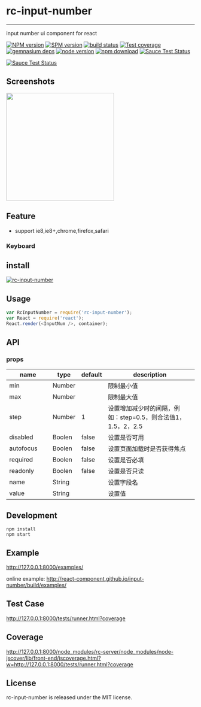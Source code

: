 # rc-input-number
---

input number ui component for react

[![NPM version][npm-image]][npm-url]
[![SPM version](http://spmjs.io/badge/rc-input-number)](http://spmjs.io/package/rc-input-number)
[![build status][travis-image]][travis-url]
[![Test coverage][coveralls-image]][coveralls-url]
[![gemnasium deps][gemnasium-image]][gemnasium-url]
[![node version][node-image]][node-url]
[![npm download][download-image]][download-url]
[![Sauce Test Status](https://saucelabs.com/buildstatus/rc_input_number)](https://saucelabs.com/u/rc_input_number)

[![Sauce Test Status](https://saucelabs.com/browser-matrix/rc_input_number.svg)](https://saucelabs.com/u/rc_input_number)

[npm-image]: http://img.shields.io/npm/v/rc-input-number.svg?style=flat-square
[npm-url]: http://npmjs.org/package/rc-input-number
[travis-image]: https://img.shields.io/travis/react-component/input-number.svg?style=flat-square
[travis-url]: https://travis-ci.org/react-component/input-number
[coveralls-image]: https://img.shields.io/coveralls/react-component/input-number.svg?style=flat-square
[coveralls-url]: https://coveralls.io/r/react-component/input-number?branch=master
[gemnasium-image]: http://img.shields.io/gemnasium/react-component/input-number.svg?style=flat-square
[gemnasium-url]: https://gemnasium.com/react-component/input-number
[node-image]: https://img.shields.io/badge/node.js-%3E=_0.10-green.svg?style=flat-square
[node-url]: http://nodejs.org/download/
[download-image]: https://img.shields.io/npm/dm/rc-input-number.svg?style=flat-square
[download-url]: https://npmjs.org/package/rc-input-number

## Screenshots

<img src="https://t.alipayobjects.com/images/T177xfXlplXXXXXXXX.png" width="288"/>


## Feature

* support ie8,ie8+,chrome,firefox,safari

### Keyboard



## install

[![rc-input-number](https://nodei.co/npm/rc-input-number.png)](https://npmjs.org/package/rc-input-number)

## Usage

```js
var RcInputNumber = require('rc-input-number');
var React = require('react');
React.render(<InputNum />, container);
```

## API

### props

<table class="table table-bordered table-striped">
    <thead>
    <tr>
        <th style="width: 100px;">name</th>
        <th style="width: 50px;">type</th>
        <th style="width: 50px;">default</th>
        <th>description</th>
    </tr>
    </thead>
    <tbody>
        <tr>
          <td>min</td>
          <td>Number</td>
          <td></td>
          <td>限制最小值</td>
        </tr>
        <tr>
          <td>max</td>
          <td>Number</td>
          <td></td>
          <td>限制最大值</td>
        </tr>
        <tr>
          <td>step</td>
          <td>Number</td>
          <td>1</td>
          <td>设置增加减少时的间隔，例如：step=0.5，则合法值1，1.5，2，2.5</td>
        </tr>
        <tr>
          <td>disabled</td>
          <td>Boolen</td>
          <td>false</td>
          <td>设置是否可用</td>
        </tr>
        <tr>
          <td>autofocus</td>
          <td>Boolen</td>
          <td>false</td>
          <td>设置页面加载时是否获得焦点</td>
        </tr>
        <tr>
          <td>required</td>
          <td>Boolen</td>
          <td>false</td>
          <td>设置是否必填</td>
        </tr>
        <tr>
          <td>readonly</td>
          <td>Boolen</td>
          <td>false</td>
          <td>设置是否只读</td>
        </tr>
        <tr>
          <td>name</td>
          <td>String</td>
          <td></td>
          <td>设置字段名</td>
        </tr>
        <tr>
          <td>value</td>
          <td>String</td>
          <td></td>
          <td>设置值</td>
        </tr>
    </tbody>
</table>

## Development

```
npm install
npm start
```

## Example

http://127.0.0.1:8000/examples/

online example: http://react-component.github.io/input-number/build/examples/

## Test Case

http://127.0.0.1:8000/tests/runner.html?coverage

## Coverage

http://127.0.0.1:8000/node_modules/rc-server/node_modules/node-jscover/lib/front-end/jscoverage.html?w=http://127.0.0.1:8000/tests/runner.html?coverage

## License

rc-input-number is released under the MIT license.
